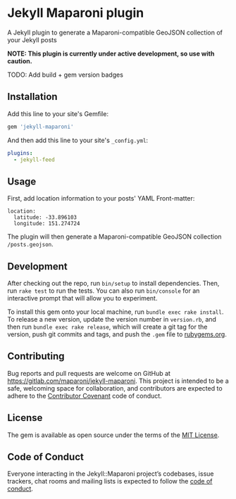 # Jekyll Maparoni plugin

A Jekyll plugin to generate a Maparoni-compatible GeoJSON collection of your Jekyll posts

**NOTE: This plugin is currently under active development, so use with caution.**

TODO: Add build + gem version badges


## Installation

Add this line to your site's Gemfile:

```ruby
gem 'jekyll-maparoni'
```

And then add this line to your site's `_config.yml`:

```yml
plugins:
  - jekyll-feed
```


## Usage

First, add location information to your posts' YAML Front-matter:

```
location:
  latitude: -33.896103
  longitude: 151.274724
```

The plugin will then generate a Maparoni-compatible GeoJSON collection `/posts.geojson`.


## Development

After checking out the repo, run `bin/setup` to install dependencies. Then, run `rake test` to run the tests. You can also run `bin/console` for an interactive prompt that will allow you to experiment.

To install this gem onto your local machine, run `bundle exec rake install`. To release a new version, update the version number in `version.rb`, and then run `bundle exec rake release`, which will create a git tag for the version, push git commits and tags, and push the `.gem` file to [rubygems.org](https://rubygems.org).


## Contributing

Bug reports and pull requests are welcome on GitHub at https://gitlab.com/maparoni/jekyll-maparoni. This project is intended to be a safe, welcoming space for collaboration, and contributors are expected to adhere to the [Contributor Covenant](http://contributor-covenant.org) code of conduct.


## License

The gem is available as open source under the terms of the [MIT License](https://opensource.org/licenses/MIT).


## Code of Conduct

Everyone interacting in the Jekyll::Maparoni project’s codebases, issue trackers, chat rooms and mailing lists is expected to follow the [code of conduct](https://gitlab.com/maparoni/jekyll-maparoni/blob/master/CODE_OF_CONDUCT.md).

